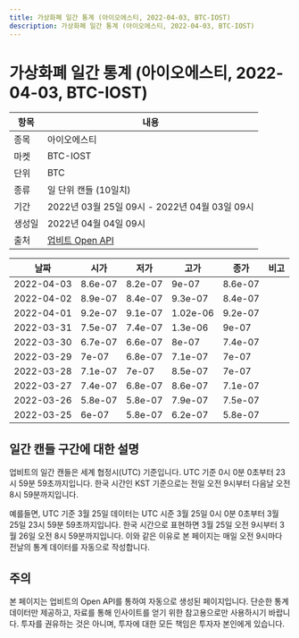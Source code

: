 ```yaml
---
title: 가상화폐 일간 통계 (아이오에스티, 2022-04-03, BTC-IOST)
description: 가상화폐 일간 통계 (아이오에스티, 2022-04-03, BTC-IOST)
---
```



가상화폐 일간 통계 (아이오에스티, 2022-04-03, BTC-IOST)
===

|항목|내용|
|--|--|
|종목|아이오에스티|
|마켓|BTC-IOST|
|단위|BTC|
|종류|일 단위 캔들 (10일치)|
|기간|2022년 03월 25일 09시 - 2022년 04월 03일 09시|
|생성일|2022년 04월 04일 09시|
|출처|[업비트 Open API](https://docs.upbit.com)|


|날짜|시가|저가|고가|종가|비고|
|--|--|--|--|--|--|
|2022-04-03|8.6e-07|8.2e-07|9e-07|8.6e-07|    |
|2022-04-02|8.9e-07|8.4e-07|9.3e-07|8.4e-07|    |
|2022-04-01|9.2e-07|9.1e-07|1.02e-06|9.2e-07|    |
|2022-03-31|7.5e-07|7.4e-07|1.3e-06|9e-07|    |
|2022-03-30|6.7e-07|6.6e-07|8e-07|7.4e-07|    |
|2022-03-29|7e-07|6.8e-07|7.1e-07|7e-07|    |
|2022-03-28|7.1e-07|7e-07|8.5e-07|7e-07|    |
|2022-03-27|7.4e-07|6.8e-07|8.6e-07|7.1e-07|    |
|2022-03-26|5.8e-07|5.8e-07|7.9e-07|7.5e-07|    |
|2022-03-25|6e-07|5.8e-07|6.2e-07|5.8e-07|    |


일간 캔들 구간에 대한 설명
---


업비트의 일간 캔들은 세계 협정시(UTC) 기준입니다. 
UTC 기준 0시 0분 0초부터 23시 59분 59초까지입니다. 
한국 시간인 KST 기준으로는 전일 오전 9시부터 다음날 오전 8시 59분까지입니다. 


예를들면, UTC 기준 3월 25일 데이터는 UTC 시준 3월 25일 0시 0분 0초부터 3월 25일 23시 59분 59초까지입니다. 
한국 시간으로 표현하면 3월 25일 오전 9시부터 3월 26일 오전 8시 59분까지입니다. 
이와 같은 이유로 본 페이지는 매일 오전 9시마다 전날의 통계 데이터를 자동으로 작성합니다. 


주의
---


본 페이지는 업비트의 Open API를 통하여 자동으로 생성된 페이지입니다. 
단순한 통계 데이터만 제공하고, 자료를 통해 인사이트를 얻기 위한 참고용으로만 사용하시기 바랍니다. 
투자를 권유하는 것은 아니며, 투자에 대한 모든 책임은 투자자 본인에게 있습니다. 
